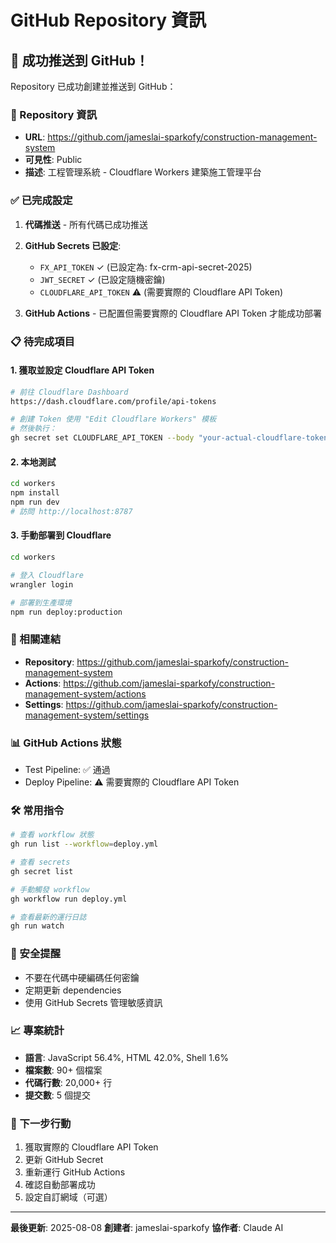 # GitHub Repository 資訊

## 🎉 成功推送到 GitHub！

Repository 已成功創建並推送到 GitHub：

### 📍 Repository 資訊
- **URL**: https://github.com/jameslai-sparkofy/construction-management-system
- **可見性**: Public
- **描述**: 工程管理系統 - Cloudflare Workers 建築施工管理平台

### ✅ 已完成設定
1. **代碼推送** - 所有代碼已成功推送
2. **GitHub Secrets 已設定**:
   - `FX_API_TOKEN` ✓ (已設定為: fx-crm-api-secret-2025)
   - `JWT_SECRET` ✓ (已設定隨機密鑰)
   - `CLOUDFLARE_API_TOKEN` ⚠️ (需要實際的 Cloudflare API Token)

3. **GitHub Actions** - 已配置但需要實際的 Cloudflare API Token 才能成功部署

### 📋 待完成項目

#### 1. 獲取並設定 Cloudflare API Token
```bash
# 前往 Cloudflare Dashboard
https://dash.cloudflare.com/profile/api-tokens

# 創建 Token 使用 "Edit Cloudflare Workers" 模板
# 然後執行：
gh secret set CLOUDFLARE_API_TOKEN --body "your-actual-cloudflare-token"
```

#### 2. 本地測試
```bash
cd workers
npm install
npm run dev
# 訪問 http://localhost:8787
```

#### 3. 手動部署到 Cloudflare
```bash
cd workers

# 登入 Cloudflare
wrangler login

# 部署到生產環境
npm run deploy:production
```

### 🔗 相關連結
- **Repository**: https://github.com/jameslai-sparkofy/construction-management-system
- **Actions**: https://github.com/jameslai-sparkofy/construction-management-system/actions
- **Settings**: https://github.com/jameslai-sparkofy/construction-management-system/settings

### 📊 GitHub Actions 狀態
- Test Pipeline: ✅ 通過
- Deploy Pipeline: ⚠️ 需要實際的 Cloudflare API Token

### 🛠️ 常用指令
```bash
# 查看 workflow 狀態
gh run list --workflow=deploy.yml

# 查看 secrets
gh secret list

# 手動觸發 workflow
gh workflow run deploy.yml

# 查看最新的運行日誌
gh run watch
```

### 🔐 安全提醒
- 不要在代碼中硬編碼任何密鑰
- 定期更新 dependencies
- 使用 GitHub Secrets 管理敏感資訊

### 📈 專案統計
- **語言**: JavaScript 56.4%, HTML 42.0%, Shell 1.6%
- **檔案數**: 90+ 個檔案
- **代碼行數**: 20,000+ 行
- **提交數**: 5 個提交

### 🎯 下一步行動
1. 獲取實際的 Cloudflare API Token
2. 更新 GitHub Secret
3. 重新運行 GitHub Actions
4. 確認自動部署成功
5. 設定自訂網域（可選）

---

**最後更新**: 2025-08-08
**創建者**: jameslai-sparkofy
**協作者**: Claude AI